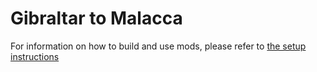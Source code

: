 # Gibraltar to Malacca



For information on how to build and use mods, please refer to [the setup instructions](https://yairm210.github.io/Unciv/Modders/Making-a-new-Civilization/)
